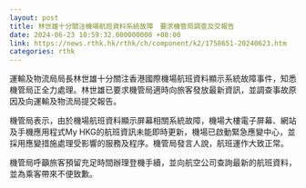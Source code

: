 ```yaml
---
layout: post
title: 林世雄十分關注機場航班資料系統故障　要求機管局調查及交報告
date: 2024-06-23 10:59:32.000000000 +08:00
link: https://news.rthk.hk/rthk/ch/component/k2/1758651-20240623.htm
categories: rthk
---
```


運輸及物流局局長林世雄十分關注香港國際機場航班資料顯示系統故障事件，知悉機管局正全力處理。林世雄已要求機管局適時向旅客發放最新資訊，並調查事故原因及向運輸及物流局提交報告。

機管局表示，由於機場航班資料顯示屏幕相關系統故障，機場大樓電子屏幕、網站及手機應用程式My HKG的航班資訊未能即時更新，機場已啟動緊急應變中心，並採用應變措施處理受影響的服務及程序。機管局發言人說，航班運作大致正常。

機管局呼籲旅客預留充足時間辦理登機手續，並向航空公司查詢最新的航班資料，並為乘客帶來不便致歉。
